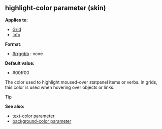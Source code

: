 ## highlight-color parameter (skin)

<!-- -->
**Applies to:**
+   [Grid](/ref/skin/control/grid.md) 
+   [Info](/ref/skin/control/info.md) 
<!-- -->
**Format:**
+   [#rrggbb](/ref/appendix/html-colors.md) :   none
<!-- -->
**Default value:**
+   #00ff00


The color used to highlight moused-over statpanel items or
verbs. In grids, this color is used when hovering over objects or links.

> [!TIP] 
> **See also:**
> +   [text-color parameter](/ref/skin/param/text-color.md) 
> +   [background-color parameter](/ref/skin/param/background-color.md) 